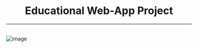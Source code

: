 <h1 align="center">Educational Web-App Project</h1>
<hr>
<br>
<img  align="center" src="file:///C:/Users/Khiladi/Pictures/Screenshots/Screenshot%20(46).png" alt="image">
